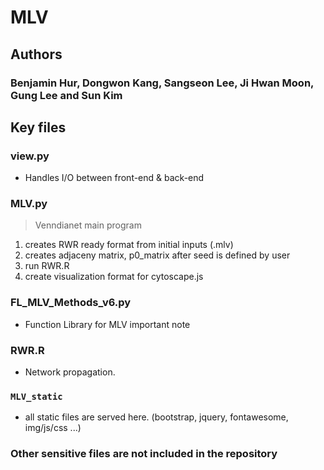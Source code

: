 MLV
======

## Authors

### Benjamin Hur, Dongwon Kang, Sangseon Lee, Ji Hwan Moon, Gung Lee and Sun Kim


## Key files

### view.py
- Handles I/O between front-end & back-end

### MLV.py

> Venndianet main program 
1. creates RWR ready format from initial inputs (.mlv)
2. creates adjaceny matrix, p0_matrix after seed is defined by user
3. run RWR.R
4. create visualization format for cytoscape.js

### FL_MLV_Methods_v6.py
- Function Library for MLV
important note

### RWR.R
- Network propagation.


### ```MLV_static```
- all static files are served here. (bootstrap, jquery, fontawesome, img/js/css ...)


### Other sensitive files are not included in the repository
